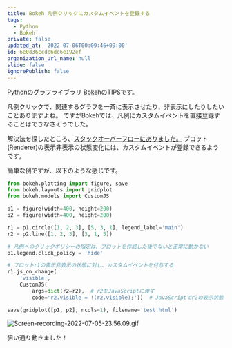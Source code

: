 ```yaml
---
title: Bokeh 凡例クリックにカスタムイベントを登録する
tags:
  - Python
  - Bokeh
private: false
updated_at: '2022-07-06T00:09:46+09:00'
id: 6e0d36ccdc6dc6e192ef
organization_url_name: null
slide: false
ignorePublish: false
---
```

Pythonのグラフライブラリ [Bokeh](https://docs.bokeh.org/en/latest/index.html)のTIPSです。

凡例クリックで、関連するグラフを一斉に表示させたり、非表示にしたりしたいことありますよね。
ですがBokehでは、凡例にカスタムイベントを直接登録することはできなさそうでした。

解決法を探したところ、[スタックオーバーフローにありました。](https://stackoverflow.com/questions/70392754/how-to-create-working-callback-on-legenditem-in-bokeh)
プロット(Renderer)の表示非表示の状態変化には、カスタムイベントが登録できるようです。

簡単な例ですが、以下のような感じです。

```python
from bokeh.plotting import figure, save
from bokeh.layouts import gridplot
from bokeh.models import CustomJS

p1 = figure(width=400, height=200)
p2 = figure(width=400, height=200)

r1 = p1.circle([1, 2, 3], [5, 3, 1], legend_label='main')
r2 = p2.line([1, 2, 3], [3, 1, 5])

# 凡例へのクリックポリシーの指定は、プロットを作成した後でないと正常に動かない
p1.legend.click_policy = 'hide'

# プロットr1の表示非表示の状態に対し、カスタムイベントを付与する
r1.js_on_change(
    'visible',
    CustomJS(
        args=dict(r2=r2),  # r2をJavaScriptに渡す
        code='r2.visible = !(r2.visible);'))  # JavaScriptでr2の表示状態を反転する

save(gridplot([p1, p2], ncols=1), filename='test.html')
```

![Screen-recording-2022-07-05-23.56.09.gif](https://qiita-image-store.s3.ap-northeast-1.amazonaws.com/0/2591762/dac6be4a-bcf5-13bd-502c-6c498d4eafdd.gif)

狙い通り動きました！
